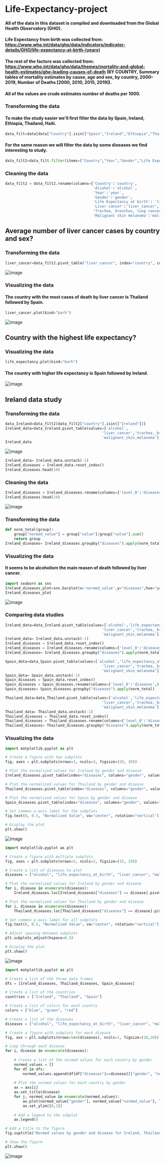 # Life-Expectancy-project

#### All of the data in this dataset is compiled and downloaded from the Global Health Observatory (GHO).
#### Life Expectancy from birth was collected from: https://www.who.int/data/gho/data/indicators/indicator-details/GHO/life-expectancy-at-birth-(years)
#### The rest of the factors was collected from: https://www.who.int/data/gho/data/themes/mortality-and-global-health-estimates/ghe-leading-causes-of-death (BY COUNTRY, Summary tables of mortality estimates by cause, age and sex, by country, 2000–2019, Number of Deaths [2000, 2010, 2015, 2019]).
#### All of the values are crude estimates number of deaths per 1000.

### Transforming the data

#### To make the study easier we'll first filter the data by Spain, Ireland, Ethiopia, Thailand, Haiti.

```python
data_filt=data[data["Country"].isin(["Spain","Ireland","Ethiopia","Thailand","Haiti"])]
```

#### For the same reason we will filter the data by some diseases we find interesting to study.

```python
data_filt2=data_filt.filter(items=["Country","Year","Gender","Life Expectancy at birth","BMI","Alcohol","Liver cancer","Trachea, bronchus, lung cancers","Malignant skin melanoma"])
```

### Cleaning the data

```python
data_filt2 = data_filt2.rename(columns={'Country':'country',
                                        'Alcohol':'alcohol',
                                        'Year':'year',
                                        'Gender':'gender',
                                        'Life Expectancy at birth': 'life_expectancy_at_birth',
                                        'Liver cancer':'liver_cancer',
                                        'Trachea, bronchus, lung cancers':'trachea,_bronchus,_lung_cancers',
                                        'Malignant skin melanoma':'malignant_skin_melanoma'})
```

## Average number of liver cancer cases by country and sex?

### Transforming the data

```python
liver_cancer=data_filt2.pivot_table("liver_cancer", index="country", columns="gender", aggfunc="mean")
```
![image](https://github.com/EduardoJMR/Life-Expectancy-project/blob/master/images/Capture.JPG)

### Visualizing the data

#### The country with the most cases of death by liver cancer is Thailand followed by Spain.

```python
liver_cancer.plot(kind="barh")
```
![image](https://github.com/EduardoJMR/Life-Expectancy-project/blob/master/images/Capture2.JPG)

## Country with the highest life expectancy?

### Visualizing the data

```python
life_expectancy.plot(kind="barh")
```

#### The country with higher life expectancy is Spain followed by Ireland.

![image](https://github.com/EduardoJMR/Life-Expectancy-project/blob/master/images/Capture3.JPG)

## Ireland data study

### Transforming the data

```python
data_Ireland=data_filt2[data_filt2["country"].isin(["Ireland"])]
Ireland_data=data_Ireland.pivot_table(values=['alcohol',
                                            'liver_cancer','trachea,_bronchus,_lung_cancers',
                                            'malignant_skin_melanoma'], index="country", columns="gender", aggfunc="mean")
Ireland_data
```
![image](https://github.com/EduardoJMR/Life-Expectancy-project/blob/master/images/Capture4.JPG)

```python
Ireland_data= Ireland_data.unstack(-1)
Ireland_diseases = Ireland_data.reset_index()
Ireland_diseases.head(10)
```

### Cleaning the data

```python
Ireland_diseases = Ireland_diseases.rename(columns={'level_0':'diseases',0:'value'})
Ireland_diseases.head(10)
```
![image](https://github.com/EduardoJMR/Life-Expectancy-project/blob/master/images/Capture5.JPG)

### Transforming the data

```python
def norm_total(group):
    group["normed_value"] = group["value"]/group["value"].sum()
    return group
Ireland_diseases= Ireland_diseases.groupby("diseases").apply(norm_total)
```

### Visualizing the data

#### It seems to be alcoholism the main reasen of death followed by liver cancer.

```python
import seaborn as sns
Ireland_diseases_plot=sns.barplot(x='normed_value',y="diseases",hue="gender", data= Ireland_diseases).set(title='Ireland Diseases')
Ireland_diseases_plot
```

![image](https://github.com/EduardoJMR/Life-Expectancy-project/blob/master/images/Capture6.JPG)

### Comparing data studies

```python
Ireland_data=data_Ireland.pivot_table(values=['alcohol','life_expectancy_at_birth',
                                            'liver_cancer','trachea,_bronchus,_lung_cancers',
                                            'malignant_skin_melanoma'], index="country", columns="gender", aggfunc="mean")
Ireland_data= Ireland_data.unstack(-1)
Ireland_diseases = Ireland_data.reset_index()
Ireland_diseases = Ireland_diseases.rename(columns={'level_0':'diseases',0:'value'})
Ireland_diseases= Ireland_diseases.groupby("diseases").apply(norm_total)

Spain_data=data_Spain.pivot_table(values=['alcohol','life_expectancy_at_birth',
                                            'liver_cancer','trachea,_bronchus,_lung_cancers',
                                            'malignant_skin_melanoma'], index="country", columns="gender", aggfunc="mean")
Spain_data= Spain_data.unstack(-1)
Spain_diseases = Spain_data.reset_index()
Spain_diseases = Spain_diseases.rename(columns={'level_0':'diseases',0:'value'})
Spain_diseases= Spain_diseases.groupby("diseases").apply(norm_total)

Thailand_data=data_Thailand.pivot_table(values=['alcohol','life_expectancy_at_birth',
                                            'liver_cancer','trachea,_bronchus,_lung_cancers',
                                            'malignant_skin_melanoma'], index="country", columns="gender", aggfunc="mean")
Thailand_data= Thailand_data.unstack(-1)
Thailand_diseases = Thailand_data.reset_index()
Thailand_diseases = Thailand_diseases.rename(columns={'level_0':'diseases',0:'value'})
Thailand_diseases= Thailand_diseases.groupby("diseases").apply(norm_total)
```

### Visualizing the data

```python
import matplotlib.pyplot as plt

# Create a figure with two subplots
fig, axes = plt.subplots(nrows=1, ncols=3, figsize=(20, 30))

# Plot the normalized values for Ireland by gender and disease
Ireland_diseases.pivot_table(index="diseases", columns="gender", values="normed_value").plot(kind="bar", ax=axes[0], rot=20, title="Ireland")

# Plot the normalized values for Thailand by gender and disease
Thailand_diseases.pivot_table(index="diseases", columns="gender", values="normed_value").plot(kind="bar", ax=axes[1], rot=20, title="Thailand")

# Plot the normalized values for Spain by gender and disease
Spain_diseases.pivot_table(index="diseases", columns="gender", values="normed_value").plot(kind="bar", ax=axes[2], rot=20, title="Spain")

# Set common y-axis label for the subplots
fig.text(0, 0.5, "Normalized Value", va="center", rotation="vertical")

# Display the plot
plt.show()
```

![image](https://github.com/EduardoJMR/Life-Expectancy-project/blob/master/images/Capture7.JPG)

```python
import matplotlib.pyplot as plt

# Create a figure with multiple subplots
fig, axes = plt.subplots(nrows=5, ncols=2, figsize=(15, 20))

# Create a list of diseases to plot
diseases = ["alcohol", "life_expectancy_at_birth", "liver_cancer", "malignant_skin_melanoma", "trachea,_bronchus,_lung_cancers"]

# Plot the normalized values for Ireland by gender and disease
for i, disease in enumerate(diseases):
    Ireland_diseases.loc[Ireland_diseases["diseases"] == disease].pivot_table(index="gender", values="normed_value").plot(kind="bar", ax=axes[i, 0], rot=0, title=disease + " (Ireland)")

# Plot the normalized values for Thailand by gender and disease
for i, disease in enumerate(diseases):
    Thailand_diseases.loc[Thailand_diseases["diseases"] == disease].pivot_table(index="gender", values="normed_value").plot(kind="bar", ax=axes[i, 1], rot=0, title=disease + " (Thailand)")

# Set common y-axis label for all subplots
fig.text(0, 0.5, "Normalized Value", va="center", rotation="vertical")

# Adjust spacing between subplots
plt.subplots_adjust(hspace=0.5)

# Display the plot
plt.show()
```

![image](https://github.com/EduardoJMR/Life-Expectancy-project/blob/master/images/Capture8.JPG)

```python
import matplotlib.pyplot as plt

# Create a list of the three data frames
dfs = [Ireland_diseases, Thailand_diseases, Spain_diseases]

# Create a list of the countries
countries = ["Ireland", "Thailand", "Spain"]

# Create a list of colors for each country
colors = ["blue", "green", "red"]

# Create a list of the diseases
diseases = ["alcohol", "life_expectancy_at_birth", "liver_cancer", "malignant_skin_melanoma", "trachea,_bronchus,_lung_cancers"]

# Create a figure with subplots for each disease
fig, axs = plt.subplots(nrows=len(diseases), ncols=1, figsize=(10,20))

# Loop through each disease
for i, disease in enumerate(diseases):
    
    # Create a list of the normed values for each country by gender
    normed_values = []
    for df in dfs:
        normed_values.append(df[df["diseases"]==disease][["gender", "normed_value"]])
    
    # Plot the normed values for each country by gender
    ax = axs[i]
    ax.set_title(disease)
    for j, normed_value in enumerate(normed_values):
        ax.plot(normed_value["gender"], normed_value["normed_value"], label=countries[j], color=colors[j])
        ax.set_ylim([0,1])
    
    # Add a legend to the subplot
    ax.legend()

# Add a title to the figure
fig.suptitle("Normed values by gender and disease for Ireland, Thailand, and Spain")

# Show the figure
plt.show()
```

![image](https://github.com/EduardoJMR/Life-Expectancy-project/blob/master/images/output.png)






